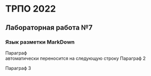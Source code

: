 ТРПО 2022
=========

Лабораторная работа №7
-------------------------

### Язык разметки MarkDown

Параграф  
автоматически переносится на следующую строку
Параграф 2

Параграф 3

